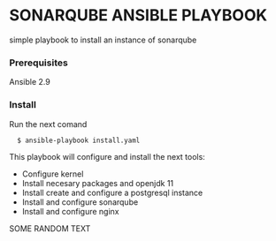 # SONARQUBE ANSIBLE PLAYBOOK

simple playbook to install an instance of sonarqube

### Prerequisites

Ansible 2.9


### Install

Run the next comand
```shell
  $ ansible-playbook install.yaml
```

This playbook will configure and install the next tools:

- Configure kernel
- Install necesary packages and openjdk 11
- Install create and configure a postgresql instance
- Install and configure sonarqube
- Install and configure nginx


SOME RANDOM TEXT


